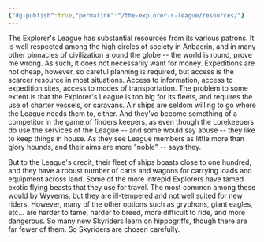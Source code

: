 ```yaml
---
{"dg-publish":true,"permalink":"/the-explorer-s-league/resources/"}
---
```



The Explorer's League has substantial resources from its various patrons. It is well respected among the high circles of society in Anbaerin, and in many other pinnacles of civilization around the globe -- the world is round, prove me wrong. As such, it does not necessarily want for money. Expeditions are not cheap, however, so careful planning is required, but access is the scarcer resource in most situations. Access to information, access to expedition sites, access to modes of transportation. The problem to some extent is that the Explorer's League is too big for its fleets, and requires the use of charter vessels, or caravans. Air ships are seldom willing to go where the League needs them to, either. And they've become something of a competitor in the game of finders keepers, as even though the Lorekeepers do use the services of the League -- and some would say abuse -- they like to keep things in house. As they see League members as little more than glory hounds, and their aims are more "noble" -- says they.

But to the League's credit, their fleet of ships boasts close to one hundred, and they have a robust number of carts and wagons for carrying loads and equipment across land. Some of the more intrepid Explorers have tamed exotic flying beasts that they use for travel. The most common among these would by Wyverns, but they are ill-tempered and not well suited for new riders. However, many of the other options such as gryphons, giant eagles, etc… are harder to tame, harder to breed, more difficult to ride, and more dangerous. So many new Skyriders learn on hippogriffs, though there are far fewer of them. So Skyriders are chosen carefully.